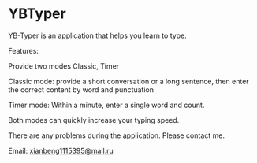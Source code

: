 # YBTyper


YB-Typer is an application that helps you learn to type.

Features:

Provide two modes Classic, Timer

Classic mode: provide a short conversation or a long sentence, then enter the correct content by word and punctuation

Timer mode: Within a minute, enter a single word and count.

Both modes can quickly increase your typing speed.



There are any problems during the application. Please contact me.

Email: xianbeng1115395@mail.ru
